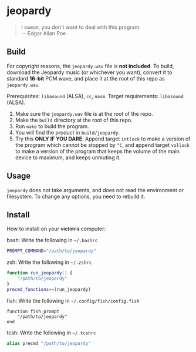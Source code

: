 # jeopardy
> I swear, you don't want to deal with this program.  
>                  -- Edgar Allan Poe

## Build

For copyright reasons, the `jeopardy.wav` file is **not included**. To build, download the Jeopardy music (or whichever you want), convert it to standard **16-bit** PCM wave, and place it at the root of this repo as `jeopardy.wav`.

Prerequisites: `libasound` (ALSA), `cc`, `nasm`.
Target requirements: `libasound` (ALSA).

1) Make sure the `jeopardy.wav` file is at the root of the repo.
2) Make the `build` directory at the root of this repo.
3) Run `make` to build the program.
4) You will find the product in `build/jeopardy`.
5) Try this **ONLY IF YOU DARE**: Append target `intlock` to make a version of the program which cannot be stopped by `^C`, and append target `vollock` to make a version of the program that keeps the volume of the main device to maximum, and keeps unmuting it.

## Usage

`jeopardy` does not take arguments, and does not read the environment or filesystem. To change any options, you need to rebuild it.

## Install

How to install on your ~~victim's~~ computer:

bash: Write the following in `~/.bashrc`

```bash
PROMPT_COMMAND="/path/to/jeopardy"
```

zsh: Write the following in `~/.zshrc`

```zsh
function run_jeopardy() {
    "/path/to/jeopardy"
}
precmd_functions+=(run_jeopardy)
```

fish: Write the following in `~/.config/fish/config.fish`

```fish
function fish_prompt
    "/path/to/jeopardy"
end
```
        
tcsh: Write the following in `~/.tcshrc`

```tcsh
alias precmd "/path/to/jeopardy"
```

